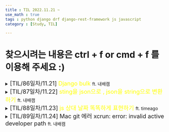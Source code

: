 ```yaml
---
title : TIL 2022.11.21 ~ 
use_math : true
tags : python django drf django-rest-framework js javascript
category : [Study, TIL]

---
```

찾으시려는 내용은 ctrl + f or cmd + f 를 이용해 주세요 :)
=====

<details>
<summary><span style = "font-size : 1.3em;">[TIL/86일차/11.21] <span style="color : yellow;">Django bulk</span> </span>ft. 내배캠</summary>
<div markdown ="1">

## bulk_update & bulk_create
- .save()요청 시 쿼리요청을 보내게 되는데, 한꺼번에 많은 양의 쿼리를 요청하면 느려지게 된다. 그럴 때는 bulk_를 사용하여 효율적으로 저장을 할 수 있다.

`모델.objects.bulk_update(배열, [컬럼들])`

```python
stuies = []
.
.
.
Study.objects.bulk_update(stuies, ["week_money"])
```
</div>
</details>


<details>
<summary><span style = "font-size : 1.3em;">[TIL/87일차/11.22] <span style="color : yellow;">sting을 json으로 , json을 string으로 변환하기</span> </span>ft. 내배캠</summary>
<div markdown ="1">

json을 string으로 변환하기

`JSON.stringify(딕셔너리)`

string을 json으로 변환하기

`JSON.parse(json형태인문자열)`

</div>
</details>



<details>
<summary><span style = "font-size : 1.3em;">[TIL/88일차/11.23] <span style="color : yellow;">js 상대 날짜 똑똑하게 표현하기</span> </span>ft. timeago</summary>
<div markdown ="1">

- timeago CDN 받기
```html
<script src="https://cdnjs.cloudflare.com/ajax/libs/jquery-timeago/1.6.7/jquery.timeago.min.js"></script>
```
- 한국 시간으로 원한다면?
```html
<script src="https://cdnjs.cloudflare.com/ajax/libs/jquery-timeago/1.6.5/locales/jquery.timeago.ko.js"></script>
```
- 날짜 시간을 로딩 후 .timeago() 실행하여 나타내 주기!

```html
<time class="timeago" datetime="${time}"></time>
```

```js
$("time.timeago").timeago();
```

[참조-깃헙](https://github.com/rmm5t/jquery-timeago)

</div>
</details>


<details>
<summary><span style = "font-size : 1.3em;">[TIL/89일차/11.24] <span>Mac git 에러 xcrun: error: invalid active developer path</span> </span>ft. 내배캠</summary>
<div markdown ="1">

### 맥업데이트 후 명령어 에러 해결하기

`xcode-select --install`


</div>
</details>



